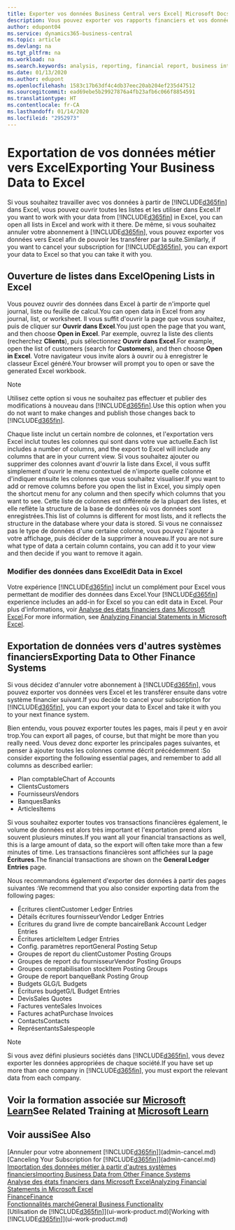 ```yaml
---
title: Exporter vos données Business Central vers Excel| Microsoft Docs
description: Vous pouvez exporter vos rapports financiers et vos données de veille économique de Business Central vers Excel, ou ouvrir vos données dans Excel.
author: edupont04
ms.service: dynamics365-business-central
ms.topic: article
ms.devlang: na
ms.tgt_pltfrm: na
ms.workload: na
ms.search.keywords: analysis, reporting, financial report, business intelligence, BI, Excel
ms.date: 01/13/2020
ms.author: edupont
ms.openlocfilehash: 1583c17b63df4c4db37eec20ab204ef235d47512
ms.sourcegitcommit: ead69ebe5b29927876a4fb23afb6c066f8854591
ms.translationtype: HT
ms.contentlocale: fr-CA
ms.lasthandoff: 01/14/2020
ms.locfileid: "2952973"
---
```

# <a name="exporting-your-business-data-to-excel"></a><span data-ttu-id="6cad1-103">Exportation de vos données métier vers Excel</span><span class="sxs-lookup"><span data-stu-id="6cad1-103">Exporting Your Business Data to Excel</span></span>
<span data-ttu-id="6cad1-104">Si vous souhaitez travailler avec vos données à partir de [!INCLUDE[d365fin](includes/d365fin_md.md)] dans Excel, vous pouvez ouvrir toutes les listes et les utiliser dans Excel.</span><span class="sxs-lookup"><span data-stu-id="6cad1-104">If you want to work with your data from [!INCLUDE[d365fin](includes/d365fin_md.md)] in Excel, you can open all lists in Excel and work with it there.</span></span> <span data-ttu-id="6cad1-105">De même, si vous souhaitez annuler votre abonnement à [!INCLUDE[d365fin](includes/d365fin_md.md)], vous pouvez exporter vos données vers Excel afin de pouvoir les transférer par la suite.</span><span class="sxs-lookup"><span data-stu-id="6cad1-105">Similarly, if you want to cancel your subscription for [!INCLUDE[d365fin](includes/d365fin_md.md)], you can export your data to Excel so that you can take it with you.</span></span>

## <a name="opening-lists-in-excel"></a><span data-ttu-id="6cad1-106">Ouverture de listes dans Excel</span><span class="sxs-lookup"><span data-stu-id="6cad1-106">Opening Lists in Excel</span></span>
<span data-ttu-id="6cad1-107">Vous pouvez ouvrir des données dans Excel à partir de n'importe quel journal, liste ou feuille de calcul.</span><span class="sxs-lookup"><span data-stu-id="6cad1-107">You can open data in Excel from any journal, list, or worksheet.</span></span> <span data-ttu-id="6cad1-108">Il vous suffit d'ouvrir la page que vous souhaitez, puis de cliquer sur **Ouvrir dans Excel**.</span><span class="sxs-lookup"><span data-stu-id="6cad1-108">You just open the page that you want, and then choose **Open in Excel**.</span></span> <span data-ttu-id="6cad1-109">Par exemple, ouvrez la liste des clients (recherchez **Clients**), puis sélectionnez **Ouvrir dans Excel**.</span><span class="sxs-lookup"><span data-stu-id="6cad1-109">For example, open the list of customers (search for **Customers**), and then choose **Open in Excel**.</span></span> <span data-ttu-id="6cad1-110">Votre navigateur vous invite alors à ouvrir ou à enregistrer le classeur Excel généré.</span><span class="sxs-lookup"><span data-stu-id="6cad1-110">Your browser will prompt you to open or save the generated Excel workbook.</span></span>  

> [!NOTE]
> <span data-ttu-id="6cad1-111">Utilisez cette option si vous ne souhaitez pas effectuer et publier des modifications à nouveau dans [!INCLUDE[d365fin](includes/d365fin_md.md)].</span><span class="sxs-lookup"><span data-stu-id="6cad1-111">Use this option when you do not want to make changes and publish those changes back to [!INCLUDE[d365fin](includes/d365fin_md.md)].</span></span>  

<span data-ttu-id="6cad1-112">Chaque liste inclut un certain nombre de colonnes, et l'exportation vers Excel inclut toutes les colonnes qui sont dans votre vue actuelle.</span><span class="sxs-lookup"><span data-stu-id="6cad1-112">Each list includes a number of columns, and the export to Excel will include any columns that are in your current view.</span></span> <span data-ttu-id="6cad1-113">Si vous souhaitez ajouter ou supprimer des colonnes avant d'ouvrir la liste dans Excel, il vous suffit simplement d'ouvrir le menu contextuel de n'importe quelle colonne et d'indiquer ensuite les colonnes que vous souhaitez visualiser.</span><span class="sxs-lookup"><span data-stu-id="6cad1-113">If you want to add or remove columns before you open the list in Excel, you simply open the shortcut menu for any column and then specify which columns that you want to see.</span></span> <span data-ttu-id="6cad1-114">Cette liste de colonnes est différente de la plupart des listes, et elle reflète la structure de la base de données où vos données sont enregistrées.</span><span class="sxs-lookup"><span data-stu-id="6cad1-114">This list of columns is different for most lists, and it reflects the structure in the database where your data is stored.</span></span> <span data-ttu-id="6cad1-115">Si vous ne connaissez pas le type de données d'une certaine colonne, vous pouvez l'ajouter à votre affichage, puis décider de la supprimer à nouveau.</span><span class="sxs-lookup"><span data-stu-id="6cad1-115">If you are not sure what type of data a certain column contains, you can add it to your view and then decide if you want to remove it again.</span></span>  

### <a name="edit-data-in-excel"></a><span data-ttu-id="6cad1-116">Modifier des données dans Excel</span><span class="sxs-lookup"><span data-stu-id="6cad1-116">Edit Data in Excel</span></span>
<span data-ttu-id="6cad1-117">Votre expérience [!INCLUDE[d365fin](includes/d365fin_md.md)] inclut un complément pour Excel vous permettant de modifier des données dans Excel.</span><span class="sxs-lookup"><span data-stu-id="6cad1-117">Your [!INCLUDE[d365fin](includes/d365fin_md.md)] experience includes an add-in for Excel so you can edit data in Excel.</span></span> <span data-ttu-id="6cad1-118">Pour plus d'informations, voir [Analyse des états financiers dans Microsoft Excel](finance-analyze-excel.md).</span><span class="sxs-lookup"><span data-stu-id="6cad1-118">For more information, see [Analyzing Financial Statements in Microsoft Excel](finance-analyze-excel.md).</span></span>  

## <a name="exporting-data-to-other-finance-systems"></a><span data-ttu-id="6cad1-119">Exportation de données vers d'autres systèmes financiers</span><span class="sxs-lookup"><span data-stu-id="6cad1-119">Exporting Data to Other Finance Systems</span></span>
<span data-ttu-id="6cad1-120">Si vous décidez d'annuler votre abonnement à [!INCLUDE[d365fin](includes/d365fin_md.md)], vous pouvez exporter vos données vers Excel et les transférer ensuite dans votre système financier suivant.</span><span class="sxs-lookup"><span data-stu-id="6cad1-120">If you decide to cancel your subscription for [!INCLUDE[d365fin](includes/d365fin_md.md)], you can export your data to Excel and take it with you to your next finance system.</span></span>  

<span data-ttu-id="6cad1-121">Bien entendu, vous pouvez exporter toutes les pages, mais il peut y en avoir trop.</span><span class="sxs-lookup"><span data-stu-id="6cad1-121">You can export all pages, of course, but that might be more than you really need.</span></span> <span data-ttu-id="6cad1-122">Vous devez donc exporter les principales pages suivantes, et penser à ajouter toutes les colonnes comme décrit précédemment :</span><span class="sxs-lookup"><span data-stu-id="6cad1-122">So consider exporting the following essential pages, and remember to add all columns as described earlier:</span></span>  

* <span data-ttu-id="6cad1-123">Plan comptable</span><span class="sxs-lookup"><span data-stu-id="6cad1-123">Chart of Accounts</span></span>  
* <span data-ttu-id="6cad1-124">Clients</span><span class="sxs-lookup"><span data-stu-id="6cad1-124">Customers</span></span>  
* <span data-ttu-id="6cad1-125">Fournisseurs</span><span class="sxs-lookup"><span data-stu-id="6cad1-125">Vendors</span></span>  
* <span data-ttu-id="6cad1-126">Banques</span><span class="sxs-lookup"><span data-stu-id="6cad1-126">Banks</span></span>  
* <span data-ttu-id="6cad1-127">Articles</span><span class="sxs-lookup"><span data-stu-id="6cad1-127">Items</span></span>  

<span data-ttu-id="6cad1-128">Si vous souhaitez exporter toutes vos transactions financières également, le volume de données est alors très important et l'exportation prend alors souvent plusieurs minutes.</span><span class="sxs-lookup"><span data-stu-id="6cad1-128">If you want all your financial transactions as well, this is a large amount of data, so the export will often take more than a few minutes of time.</span></span> <span data-ttu-id="6cad1-129">Les transactions financières sont affichées sur la page **Écritures**.</span><span class="sxs-lookup"><span data-stu-id="6cad1-129">The financial transactions are shown on the **General Ledger Entries** page.</span></span>  

<span data-ttu-id="6cad1-130">Nous recommandons également d'exporter des données à partir des pages suivantes :</span><span class="sxs-lookup"><span data-stu-id="6cad1-130">We recommend that you also consider exporting data from the following pages:</span></span>  

* <span data-ttu-id="6cad1-131">Écritures client</span><span class="sxs-lookup"><span data-stu-id="6cad1-131">Customer Ledger Entries</span></span>  
* <span data-ttu-id="6cad1-132">Détails écritures fournisseur</span><span class="sxs-lookup"><span data-stu-id="6cad1-132">Vendor Ledger Entries</span></span>  
* <span data-ttu-id="6cad1-133">Écritures du grand livre de compte bancaire</span><span class="sxs-lookup"><span data-stu-id="6cad1-133">Bank Account Ledger Entries</span></span>  
* <span data-ttu-id="6cad1-134">Écritures article</span><span class="sxs-lookup"><span data-stu-id="6cad1-134">Item Ledger Entries</span></span>  
* <span data-ttu-id="6cad1-135">Config. paramètres report</span><span class="sxs-lookup"><span data-stu-id="6cad1-135">General Posting Setup</span></span>  
* <span data-ttu-id="6cad1-136">Groupes de report du client</span><span class="sxs-lookup"><span data-stu-id="6cad1-136">Customer Posting Groups</span></span>  
* <span data-ttu-id="6cad1-137">Groupes de report du fournisseur</span><span class="sxs-lookup"><span data-stu-id="6cad1-137">Vendor Posting Groups</span></span>  
* <span data-ttu-id="6cad1-138">Groupes comptabilisation stock</span><span class="sxs-lookup"><span data-stu-id="6cad1-138">Item Posting Groups</span></span>  
* <span data-ttu-id="6cad1-139">Groupe de report banque</span><span class="sxs-lookup"><span data-stu-id="6cad1-139">Bank Posting Group</span></span>  
* <span data-ttu-id="6cad1-140">Budgets GL</span><span class="sxs-lookup"><span data-stu-id="6cad1-140">G/L Budgets</span></span>  
* <span data-ttu-id="6cad1-141">Écritures budget</span><span class="sxs-lookup"><span data-stu-id="6cad1-141">G/L Budget Entries</span></span>  
* <span data-ttu-id="6cad1-142">Devis</span><span class="sxs-lookup"><span data-stu-id="6cad1-142">Sales Quotes</span></span>  
* <span data-ttu-id="6cad1-143">Factures vente</span><span class="sxs-lookup"><span data-stu-id="6cad1-143">Sales Invoices</span></span>  
* <span data-ttu-id="6cad1-144">Factures achat</span><span class="sxs-lookup"><span data-stu-id="6cad1-144">Purchase Invoices</span></span>  
* <span data-ttu-id="6cad1-145">Contacts</span><span class="sxs-lookup"><span data-stu-id="6cad1-145">Contacts</span></span>  
* <span data-ttu-id="6cad1-146">Représentants</span><span class="sxs-lookup"><span data-stu-id="6cad1-146">Salespeople</span></span>  

> [!NOTE]  
>   <span data-ttu-id="6cad1-147">Si vous avez défini plusieurs sociétés dans [!INCLUDE[d365fin](includes/d365fin_md.md)], vous devez exporter les données appropriées de chaque société.</span><span class="sxs-lookup"><span data-stu-id="6cad1-147">If you have set up more than one company in [!INCLUDE[d365fin](includes/d365fin_md.md)], you must export the relevant data from each company.</span></span>

## <a name="see-related-training-at-microsoft-learnlearnmodulesconfigure-powerbi-excel-dynamics-365-business-centralindex"></a><span data-ttu-id="6cad1-148">Voir la formation associée sur [Microsoft Learn](/learn/modules/configure-powerbi-excel-dynamics-365-business-central/index)</span><span class="sxs-lookup"><span data-stu-id="6cad1-148">See Related Training at [Microsoft Learn](/learn/modules/configure-powerbi-excel-dynamics-365-business-central/index)</span></span>

## <a name="see-also"></a><span data-ttu-id="6cad1-149">Voir aussi</span><span class="sxs-lookup"><span data-stu-id="6cad1-149">See Also</span></span>
<span data-ttu-id="6cad1-150">[Annuler pour votre abonnement [!INCLUDE[d365fin](includes/d365fin_md.md)]](admin-cancel.md)</span><span class="sxs-lookup"><span data-stu-id="6cad1-150">[Canceling Your Subscription for [!INCLUDE[d365fin](includes/d365fin_md.md)]](admin-cancel.md)</span></span>  
[<span data-ttu-id="6cad1-151">Importation des données métier à partir d'autres systèmes financiers</span><span class="sxs-lookup"><span data-stu-id="6cad1-151">Importing Business Data from Other Finance Systems</span></span>](across-import-data-configuration-packages.md)  
[<span data-ttu-id="6cad1-152">Analyse des états financiers dans Microsoft Excel</span><span class="sxs-lookup"><span data-stu-id="6cad1-152">Analyzing Financial Statements in Microsoft Excel</span></span>](finance-analyze-excel.md)  
[<span data-ttu-id="6cad1-153">Finance</span><span class="sxs-lookup"><span data-stu-id="6cad1-153">Finance</span></span>](finance.md)  
[<span data-ttu-id="6cad1-154">Fonctionnalités marché</span><span class="sxs-lookup"><span data-stu-id="6cad1-154">General Business Functionality</span></span>](ui-across-business-areas.md)  
<span data-ttu-id="6cad1-155">[Utilisation de [!INCLUDE[d365fin](includes/d365fin_md.md)]](ui-work-product.md)</span><span class="sxs-lookup"><span data-stu-id="6cad1-155">[Working with [!INCLUDE[d365fin](includes/d365fin_md.md)]](ui-work-product.md)</span></span>  
